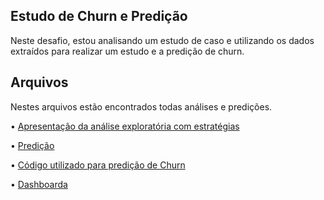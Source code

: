 ## Estudo de Churn e Predição
Neste desafio, estou analisando um estudo de caso e utilizando os dados extraídos para realizar um estudo e a predição de churn.

## Arquivos
Nestes arquivos estão encontrados todas análises e predições.

• [Apresentação da análise exploratória com estratégias](https://github.com/Pedro-HenriqueWO/Estudo-Churn/blob/master/Estudo%20de%20churn.md)

• [Predição](https://github.com/Pedro-HenriqueWO/Estudo-Churn/blob/master/Predi%C3%A7%C3%A3o.md)

• [Código utilizado para predição de Churn](https://github.com/Pedro-HenriqueWO/Estudo-Churn/tree/master/Estudo%20de%20churn)

• [Dashboarda](https://github.com/Pedro-HenriqueWO/Estudo-Churn/raw/refs/heads/master/Teste%20SEGSAT.pbix)






